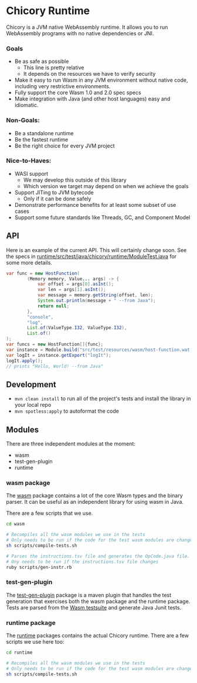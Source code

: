 # Chicory Runtime

Chicory is a JVM native WebAssembly runtime.
It allows you to run WebAssembly programs with no native dependencies or JNI.

### Goals

* Be as safe as possible
  * This line is pretty relative
  * It depends on the resources we have to verify security
* Make it easy to run Wasm in any JVM environment without native code, including very restrictive environments.
* Fully support the core Wasm 1.0 and 2.0 spec specs
* Make integration with Java (and other host languages) easy and idiomatic.

### Non-Goals:

* Be a standalone runtime
* Be the fastest runtime
* Be the right choice for every JVM project

### Nice-to-Haves:

* WASI support
    * We may develop this outside of this library
    * Which version we target may depend on when we achieve the goals
* Support JITing to JVM bytecode
    * Only if it can be done safely
* Demonstrate performance benefits for at least some subset of use cases
* Support some future standards like Threads, GC, and Component Model


## API

Here is an example of the current API. This will certainly change soon.
See the specs in [runtime/src/test/java/chicory/runtime/ModuleTest.java](runtime/src/test/java/chicory/runtime/ModuleTest.java)
for some more details.

```java
var func = new HostFunction(
        (Memory memory, Value... args) -> {
            var offset = args[0].asInt();
            var len = args[1].asInt();
            var message = memory.getString(offset, len);
            System.out.println(message + " --from Java");
            return null;
        },
        "console",
        "log",
        List.of(ValueType.I32, ValueType.I32),
        List.of()
);
var funcs = new HostFunction[]{func};
var instance = Module.build("src/test/resources/wasm/host-function.wat.wasm").instantiate(funcs);
var logIt = instance.getExport("logIt");
logIt.apply();
// prints "Hello, World! --from Java"
```

## Development

* `mvn clean install` to run all of the project's tests and install the library in your local repo
* `mvn spotless:apply` to autoformat the code

## Modules

There are three independent modules at the moment:

* wasm
* test-gen-plugin
* runtime

### wasm package

The [wasm](wasm/) package contains a lot of the core Wasm types and the binary parser.
It can be useful as an independent library for using wasm in Java.

There are a few scripts that we use.

```bash
cd wasm

# Recompiles all the wasm modules we use in the tests
# Only needs to be run if the code for the test wasm modules are changes
sh scripts/compile-tests.sh

# Parses the instructions.tsv file and generates the OpCode.java file.
# Ony needs to be run if the instructions.tsv file changes
ruby scripts/gen-instr.rb
```

### test-gen-plugin

The [test-gen-plugin](test-gen-plugin/) package is a maven plugin that handles the test generation that exercises both the wasm package and the runtime package. Tests are parsed from the [Wasm testsuite](https://github.com/WebAssembly/testsuite) and generate Java Junit tests.

### runtime package

The [runtime](runtime/) packages contains the actual Chicory runtime. There are a few scripts we use here too:

```bash
cd runtime

# Recompiles all the wasm modules we use in the tests
# Only needs to be run if the code for the test wasm modules are changes
sh scripts/compile-tests.sh
```
